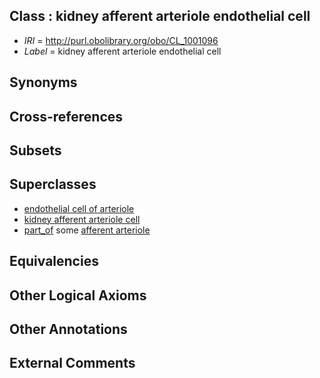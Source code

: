 
## Class : kidney afferent arteriole endothelial cell

 * *IRI* = http://purl.obolibrary.org/obo/CL_1001096
 * *Label* = kidney afferent arteriole endothelial cell

## Synonyms


## Cross-references


## Subsets


## Superclasses

 * [endothelial cell of arteriole](../../CL/12/CL_1000412.md)
 * [kidney afferent arteriole cell](../../CL/06/CL_1001006.md)
 * [part_of](../../BFO/50/BFO_0000050.md) some [afferent arteriole](../../UBERON/39/UBERON_0004639.md)

## Equivalencies


## Other Logical Axioms


## Other Annotations


## External Comments

